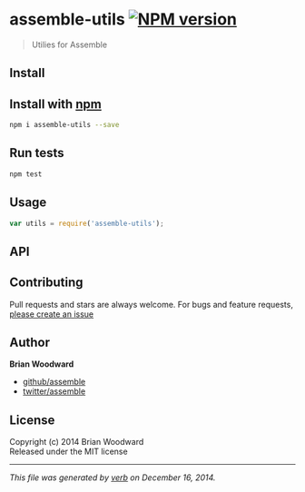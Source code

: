 # assemble-utils [![NPM version](https://badge.fury.io/js/assemble-utils.svg)](http://badge.fury.io/js/assemble-utils)

> Utilies for Assemble

## Install
## Install with [npm](npmjs.org)

```bash
npm i assemble-utils --save
```

## Run tests

```bash
npm test
```

## Usage

```js
var utils = require('assemble-utils');
```

## API


## Contributing
Pull requests and stars are always welcome. For bugs and feature requests, [please create an issue](https://github.com/assemble/assemble-utils/issues)

## Author

**Brian Woodward**
 
+ [github/assemble](https://github.com/assemble)
+ [twitter/assemble](http://twitter.com/assemble) 

## License
Copyright (c) 2014 Brian Woodward  
Released under the MIT license

***

_This file was generated by [verb](https://github.com/assemble/verb) on December 16, 2014._
